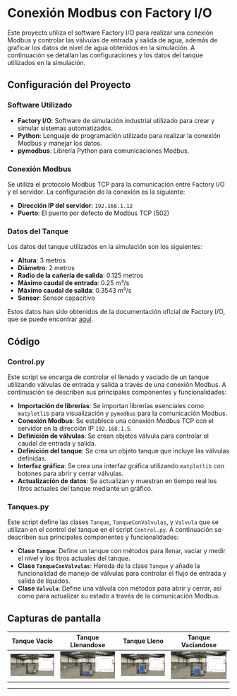 # Conexión Modbus con Factory I/O

Este proyecto utiliza el software Factory I/O para realizar una conexión Modbus y controlar las válvulas de entrada y salida de agua, además de graficar los datos de nivel de agua obtenidos en la simulación.
A continuación se detallan las configuraciones y los datos del tanque utilizados en la simulación.


## Configuración del Proyecto

### Software Utilizado

- **Factory I/O**: Software de simulación industrial utilizado para crear y simular sistemas automatizados.
- **Python**: Lenguaje de programación utilizado para realizar la conexión Modbus y manejar los datos.
- **pymodbus**: Librería Python para comunicaciones Modbus.

### Conexión Modbus

Se utiliza el protocolo Modbus TCP para la comunicación entre Factory I/O y el servidor. La configuración de la conexión es la siguiente:

- **Dirección IP del servidor**: `192.168.1.12`
- **Puerto**: El puerto por defecto de Modbus TCP (502)

### Datos del Tanque

Los datos del tanque utilizados en la simulación son los siguientes:

- **Altura**: 3 metros
- **Diámetro**: 2 metros
- **Radio de la cañería de salida**: 0.125 metros
- **Máximo caudal de entrada**: 0.25 m³/s
- **Máximo caudal de salida**: 0.3543 m³/s
- **Sensor**: Sensor capacitivo

Estos datos han sido obtenidos de la documentación oficial de Factory I/O, que se puede encontrar [aquí](https://docs.factoryio.com/manual/parts/stations/#tank).

## Código

### Control.py

Este script se encarga de controlar el llenado y vaciado de un tanque utilizando válvulas de entrada y salida a través de una conexión Modbus. A continuación se describen sus principales componentes y funcionalidades:

- **Importación de librerías**: Se importan librerías esenciales como `matplotlib` para visualización y `pymodbus` para la comunicación Modbus.
- **Conexión Modbus**: Se establece una conexión Modbus TCP con el servidor en la dirección IP `192.168.1.5`.
- **Definición de válvulas**: Se crean objetos válvula para controlar el caudal de entrada y salida.
- **Definición del tanque**: Se crea un objeto tanque que incluye las válvulas definidas.
- **Interfaz gráfica**: Se crea una interfaz gráfica utilizando `matplotlib` con botones para abrir y cerrar válvulas.
- **Actualización de datos**: Se actualizan y muestran en tiempo real los litros actuales del tanque mediante un gráfico.

### Tanques.py

Este script define las clases `Tanque`, `TanqueConValvulas`, y `Valvula` que se utilizan en el control del tanque en el script `Control.py`. A continuación se describen sus principales componentes y funcionalidades:

- **Clase `Tanque`**: Define un tanque con métodos para llenar, vaciar y medir el nivel y los litros actuales del tanque.
- **Clase `TanqueConValvulas`**: Hereda de la clase `Tanque` y añade la funcionalidad de manejo de válvulas para controlar el flujo de entrada y salida de líquidos.
- **Clase `Valvula`**: Define una válvula con métodos para abrir y cerrar, así como para actualizar su estado a través de la comunicación Modbus.

## Capturas de pantalla

| Tanque Vacio | Tanque Llenandose | Tanque Lleno | Tanque Vaciandose |
|--------------|-------------------|--------------|-------------------|
| ![Tanque Vacio](https://github.com/CarlosOC/Industria4.0/blob/main/TanqueAguaPython/ScreenShot/Inicio.png) | ![Tanque Llenandose](https://github.com/CarlosOC/Industria4.0/blob/main/TanqueAguaPython/ScreenShot/TanqueLlenandose.png) | ![Tanque Lleno](https://github.com/CarlosOC/Industria4.0/blob/main/TanqueAguaPython/ScreenShot/TanqueLleno.png) | ![Tanque Vaciandose](https://github.com/CarlosOC/Industria4.0/blob/main/TanqueAguaPython/ScreenShot/TanqueVaciandose.png) |

---
